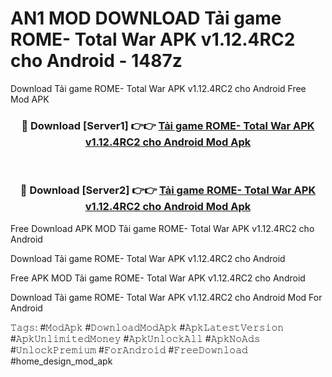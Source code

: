 # AN1 MOD DOWNLOAD Tải game ROME- Total War APK v1.12.4RC2 cho Android - 1487z
Download Tải game ROME- Total War APK v1.12.4RC2 cho Android Free Mod APK

<div align="center">
<h3>🔴 Download [Server1] 👉👉 <a href="https://apk-comot.site?title=Tải_game_ROME-_Total_War_APK_v1.12.4RC2_cho_Android">Tải game ROME- Total War APK v1.12.4RC2 cho Android Mod Apk</a></h3><br>

<h3>🔴 Download [Server2] 👉👉 <a href="https://apk-comot.site?title=Tải_game_ROME-_Total_War_APK_v1.12.4RC2_cho_Android">Tải game ROME- Total War APK v1.12.4RC2 cho Android Mod Apk</a></h3>
</div>


Free Download APK MOD Tải game ROME- Total War APK v1.12.4RC2 cho Android

Download Tải game ROME- Total War APK v1.12.4RC2 cho Android 

Free APK MOD Tải game ROME- Total War APK v1.12.4RC2 cho Android 

Download Tải game ROME- Total War APK v1.12.4RC2 cho Android Mod For Android

𝚃𝚊𝚐𝚜: #𝙼𝚘𝚍𝙰𝚙𝚔 #𝙳𝚘𝚠𝚗𝚕𝚘𝚊𝚍𝙼𝚘𝚍𝙰𝚙𝚔 #𝙰𝚙𝚔𝙻𝚊𝚝𝚎𝚜𝚝𝚅𝚎𝚛𝚜𝚒𝚘𝚗 #𝙰𝚙𝚔𝚄𝚗𝚕𝚒𝚖𝚒𝚝𝚎𝚍𝙼𝚘𝚗𝚎𝚢 #𝙰𝚙𝚔𝚄𝚗𝚕𝚘𝚌𝚔𝙰𝚕𝚕 #𝙰𝚙𝚔𝙽𝚘𝙰𝚍𝚜 #𝚄𝚗𝚕𝚘𝚌𝚔𝙿𝚛𝚎𝚖𝚒𝚞𝚖 #𝙵𝚘𝚛𝙰𝚗𝚍𝚛𝚘𝚒𝚍 #𝙵𝚛𝚎𝚎𝙳𝚘𝚠𝚗𝚕𝚘𝚊𝚍 #home_design_mod_apk